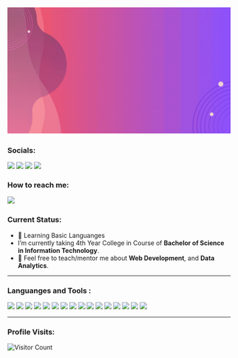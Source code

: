 [![@rachelsalvana](https://raw.githubusercontent.com/rachelsalvana/rachelsalvana/main/salvana.gif)](https://www.facebook.com/rachel.salvana/)
------------------------------------------- 
### Socials: 
<a href="https://www.tiktok.com/@rchl_slvn"><img src="https://img.shields.io/badge/rachelsalvana-010101?style=for-the-badge&logo=tiktok&logoColor=white"></a> <a href="https://www.instagram.com/rachelsalvana16/"><img src="https://img.shields.io/badge/rachelsalvana-%23E4405F.svg?&style=for-the-badge&logo=instagram&logoColor=white"></a>  <a href="https://www.linkedin.com/in/rachel-salvana-28b994277/"><img src="https://img.shields.io/badge/rachelsalvana-%230077B5.svg?&style=for-the-badge&logo=linkedin&logoColor=white"></a> <a href="https://www.facebook.com/rachel.salvana/"><img src="https://img.shields.io/badge/rachelsalvana-1877F2?style=for-the-badge&logo=facebook&logoColor=white"></a>
<br>
### How to reach me: 
<a href="mailto: salvanarachel30@gmail.com">
<img src="https://img.shields.io/badge/-salvanarachel30@gmail.com-7B83EB?&style=for-the-badge&logo=Microsoft-outlook&logoColor=white" ></a>

### Current Status:

- 💼 Learning Basic Languanges
- I’m currently taking 4th Year College in Course of <strong>Bachelor of Science in Information Technology</strong>.
- 💬 Feel free to teach/mentor me about <strong>Web Development</strong>, and <strong>Data Analytics</strong>.

------------------------------------------- 

### Languanges and Tools :

<img src="https://img.shields.io/badge/html5-%23E34F26.svg?style=for-the-badge&logo=html5&logoColor=white">   <img src="https://img.shields.io/badge/css3%20-%2314354C.svg?&style=for-the-badge&logo=css3&logoColor=white">   <img src="https://img.shields.io/badge/javascript%20-%23323330.svg?&style=for-the-badge&logo=javascript&logoColor=%23F7DF1E">  <img src="https://img.shields.io/badge/react-%2320232a.svg?style=for-the-badge&logo=react&logoColor=%2361DAFB">  <img src="https://img.shields.io/badge/Babel-F9DC3e?style=for-the-badge&logo=babel&logoColor=black"> <img src="https://img.shields.io/badge/node.js%20-%23008CC1.svg?&style=for-the-badge&logo=node.js&logoColor=white"> <img src="https://img.shields.io/badge/mongodb%20-%2347A248svg?&style=for-the-badge&logo=mongodb&logoColor=white"> <img src="https://img.shields.io/badge/git%20-%23F05032.svg?&style=for-the-badge&logo=git&logoColor=white"/> <img src="http://img.shields.io/badge/-VS%20Code-000000?style=for-the-badge&logo=Visual-studio-code&logoColor=blue">  <img src="https://img.shields.io/badge/Canva-%2300C4CC.svg?style=for-the-badge&logo=Canva&logoColor=white"> <img src="https://img.shields.io/badge/figma-%23F24E1E.svg?style=for-the-badge&logo=figma&logoColor=white"> <img src="https://img.shields.io/badge/Eclipse-FE7A16.svg?style=for-the-badge&logo=Eclipse&logoColor=white"> <img src="https://img.shields.io/badge/Swift-FA7343?style=for-the-badge&logo=swift&logoColor=white"> <img src="https://img.shields.io/badge/TypeScript-007ACC?style=for-the-badge&logo=typescript&logoColor=white"> <img src="https://img.shields.io/badge/Flutter-02569B?style=for-the-badge&logo=flutter&logoColor=white">  <img src="https://img.shields.io/badge/Ibispaint-02569B?style=for-the-badge&logo=ibispaint&logoColor=white">


[//]: <> (Credits: carlcastanas)
[//]: <> (Credits: Last edited on: 08/18/23)


------------------------------------------- 

### Profile Visits:
![Visitor Count](https://profile-counter.glitch.me/{rachelsalvana}/count.svg)
